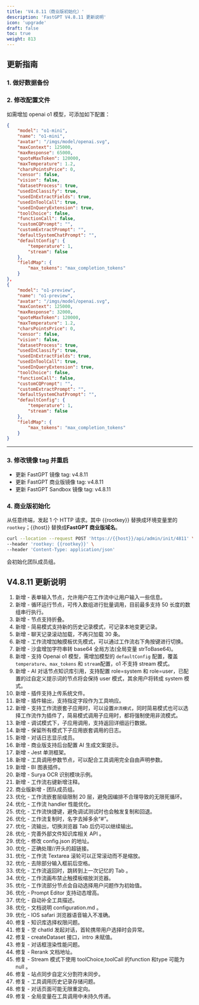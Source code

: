 ```yaml
---
title: 'V4.8.11（商业版初始化）'
description: 'FastGPT V4.8.11 更新说明'
icon: 'upgrade'
draft: false
toc: true
weight: 813
---
```


## 更新指南

### 1. 做好数据备份

### 2. 修改配置文件

如需增加 openai o1 模型，可添加如下配置：

```json
{
    "model": "o1-mini",
    "name": "o1-mini",
    "avatar": "/imgs/model/openai.svg",
    "maxContext": 125000,
    "maxResponse": 65000,
    "quoteMaxToken": 120000,
    "maxTemperature": 1.2,
    "charsPointsPrice": 0,
    "censor": false,
    "vision": false,
    "datasetProcess": true,
    "usedInClassify": true,
    "usedInExtractFields": true,
    "usedInToolCall": true,
    "usedInQueryExtension": true,
    "toolChoice": false,
    "functionCall": false,
    "customCQPrompt": "",
    "customExtractPrompt": "",
    "defaultSystemChatPrompt": "",
    "defaultConfig": {
        "temperature": 1,
        "stream": false
    },
    "fieldMap": {
        "max_tokens": "max_completion_tokens"
    }
},
{
    "model": "o1-preview",
    "name": "o1-preview",
    "avatar": "/imgs/model/openai.svg",
    "maxContext": 125000,
    "maxResponse": 32000,
    "quoteMaxToken": 120000,
    "maxTemperature": 1.2,
    "charsPointsPrice": 0,
    "censor": false,
    "vision": false,
    "datasetProcess": true,
    "usedInClassify": true,
    "usedInExtractFields": true,
    "usedInToolCall": true,
    "usedInQueryExtension": true,
    "toolChoice": false,
    "functionCall": false,
    "customCQPrompt": "",
    "customExtractPrompt": "",
    "defaultSystemChatPrompt": "",
    "defaultConfig": {
        "temperature": 1,
        "stream": false
    },
    "fieldMap": {
        "max_tokens": "max_completion_tokens"
    }
}
```

-------

### 3. 修改镜像 tag 并重启

- 更新 FastGPT 镜像 tag: v4.8.11
- 更新 FastGPT 商业版镜像 tag: v4.8.11
- 更新 FastGPT Sandbox 镜像 tag: v4.8.11

### 4. 商业版初始化

从任意终端，发起 1 个 HTTP 请求。其中 {{rootkey}} 替换成环境变量里的 `rootkey`；{{host}} 替换成**FastGPT 商业版域名**。

```bash
curl --location --request POST 'https://{{host}}/api/admin/init/4811' \
--header 'rootkey: {{rootkey}}' \
--header 'Content-Type: application/json'
```

会初始化团队成员组。

## V4.8.11 更新说明

1. 新增 - 表单输入节点，允许用户在工作流中让用户输入一些信息。
2. 新增 - 循环运行节点，可传入数组进行批量调用，目前最多支持 50 长度的数组串行执行。
3. 新增 - 节点支持折叠。
4. 新增 - 简易模式支持新的历史记录模式，可记录本地变更记录。
5. 新增 - 聊天记录滚动加载，不再只加载 30 条。
6. 新增 - 工作流增加触摸板优先模式，可以通过工作流右下角按键进行切换。
7. 新增 - 沙盒增加字符串转 base64 全局方法(全局变量 strToBase64)。
8. 新增 - 支持 Openai o1 模型，需增加模型的 `defaultConfig` 配置，覆盖 `temperature`、`max_tokens` 和 `stream`配置，o1 不支持 stream 模式。
9. 新增 - AI 对话节点知识库引用，支持配置 role=system 和 role=user，已配置的过自定义提示词的节点将会保持 user 模式，其余用户将转成 system 模式。
10. 新增 - 插件支持上传系统文件。
11. 新增 - 插件输出，支持指定字段作为工具响应。
12. 新增 - 支持工作流嵌套子应用时，可以设置`非流模式`，同时简易模式也可以选择工作流作为插件了，简易模式调用子应用时，都将强制使用非流模式。
13. 新增 - 调试模式下，子应用调用，支持返回详细运行数据。
14. 新增 - 保留所有模式下子应用嵌套调用的日志。
15. 新增 - 对话日志显示成员。
16. 新增 - 商业版支持后台配置 AI 生成文案提示。
17. 新增 - Jest 单测框架。
18. 新增 - 工具调用参数节点，可以配合工具调用完全自由声明参数。
19. 新增 - BI 图表插件。
20. 新增 - Surya OCR 识别模块示例。
21. 新增 - 工作流右键新增注释。
22. 商业版新增 - 团队成员组。
23. 优化 - 工作流嵌套层级限制 20 层，避免因编排不合理导致的无限死循环。
24. 优化 - 工作流 handler 性能优化。
25. 优化 - 工作流快捷键，避免调试测试时也会触发复制和回退。
26. 优化 - 工作流复制时，名字去掉多余“#”。
27. 优化 - 流输出，切换浏览器 Tab 后仍可以继续输出。
28. 优化 - 完善外部文件知识库相关 API 。
29. 优化 - 修改 config.json 的地址。
30. 优化 - 正确处理//开头的超链接。
31. 优化 - 工作流 Textarea 滚轮可以正常滚动而不是缩放。
32. 优化 - 去除部分输入框前后空格。
33. 优化 - 工作流返回时，跳转到上一次记忆的 Tab 。
34. 优化 - 工作流画布禁止触摸板缩放浏览器。
35. 优化 - 工作流部分节点会自动选择用户问题作为初始值。
36. 优化 - Prompt Editor 支持动态增高。
37. 优化 - 自动补全工具描述。
38. 优化 - 文档说明 configuration.md 。
39. 优化 - IOS safari 浏览器语音输入不准确。
40. 修复 - 知识库选择权限问题。
41. 修复 - 空 chatId 发起对话，首轮携带用户选择时会异常。
42. 修复 - createDataset 接口，intro 未赋值。
43. 修复 - 对话框渲染性能问题。
44. 修复 - Rerank 文档地址。
45. 修复 - Stream 模式下使用 toolChoice,toolCall 的function 和type 可能为 null 。
46. 修复 - 站点同步自定义分割符未同步。
47. 修复 - 工具调用历史记录存储问题。
48. 修复 - 对话页面可能无限重定向。
49. 修复 - 全局变量在工具调用中未持久传递。
